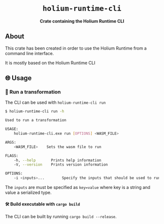 <div align="center">

  <h1><code>holium-runtime-cli</code></h1>

<strong>Crate containing the Holium Runtime CLI</strong>
</div>

## About

This crate has been created in order to use the Holium Runtime from a command line interface.

It is mostly based on the Holium Runtime CLI 

## 🌐 Usage

### 🏃 Run a transformation

The CLI can be used with `holium-runtime-cli run`

```bash
$ holium-runtime-cli run -h

Used to run a transformation

USAGE:
    holium-runtime-cli.exe run [OPTIONS] <WASM_FILE>

ARGS:
    <WASM_FILE>    Sets the wasm file to run

FLAGS:
    -h, --help       Prints help information
    -V, --version    Prints version information

OPTIONS:
    -i <inputs>...        Specify the inputs that should be used to run the transformation
```
The `inputs` are must be specified as `key=value` where key is a string and value a 
serialized type.



#### 🛠️ Build executable with `cargo build`

The CLI can be built by running `cargo build --release`.